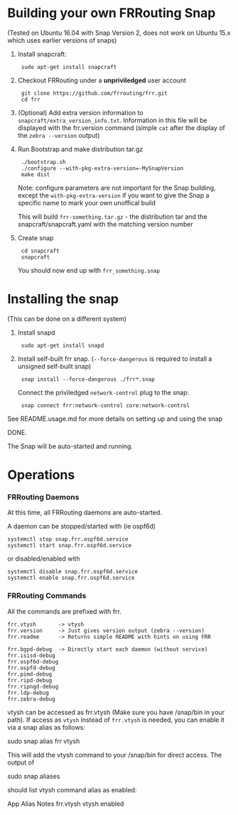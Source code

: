 Building your own FRRouting Snap
========================================
(Tested on Ubuntu 16.04 with Snap Version 2, does not work on Ubuntu 15.x
which uses earlier versions of snaps)

1. Install snapcraft:

        sudo apt-get install snapcraft
	
2. Checkout FRRouting under a **unpriviledged** user account

        git clone https://github.com/frrouting/frr.git
        cd frr

3. (Optional) Add extra version information to 
   `snapcraft/extra_version_info.txt`. Information in this file will
   be displayed with the frr.version command (simple `cat` after
   the display of the `zebra --version` output)

4. Run Bootstrap and make distribution tar.gz

        ./bootstrap.sh
        ./configure --with-pkg-extra-version=-MySnapVersion
        make dist
			
    Note: configure parameters are not important for the Snap building,
    except the `with-pkg-extra-version` if you want to give the Snap
    a specific name to mark your own unoffical build

    This will build `frr-something.tar.gz` - the distribution tar and 
    the snapcraft/snapcraft.yaml with the matching version number

5. Create snap

        cd snapcraft
        snapcraft

    You should now end up with `frr_something.snap`

Installing the snap 
===================
(This can be done on a different system)

1. Install snapd

        sudo apt-get install snapd

2. Install self-built frr snap. (`--force-dangerous` is required to
   install a unsigned self-built snap)

        snap install --force-dangerous ./frr*.snap

    Connect the priviledged `network-control` plug to the snap:

        snap connect frr:network-control core:network-control

See README.usage.md for more details on setting up and using the snap
        
DONE.

The Snap will be auto-started and running. 

Operations
==========

### FRRouting Daemons
At this time, all FRRouting daemons are auto-started.

A daemon can be stopped/started with (ie ospf6d)

    systemctl stop snap.frr.ospf6d.service
    systemctl start snap.frr.ospf6d.service

or disabled/enabled with

    systemctl disable snap.frr.ospf6d.service
    systemctl enable snap.frr.ospf6d.service

### FRRouting Commands
All the commands are prefixed with frr.

    frr.vtysh       -> vtysh
    frr.version     -> Just gives version output (zebra --version)
    frr.readme      -> Returns simple README with hints on using FRR

    frr.bgpd-debug  -> Directly start each daemon (without service)
    frr.isisd-debug
    frr.ospf6d-debug
    frr.ospfd-debug
    frr.pimd-debug
    frr.ripd-debug
    frr.ripngd-debug
    frr.ldp-debug
    frr.zebra-debug

vtysh can be accessed as frr.vtysh (Make sure you have /snap/bin in your
path). If access as `vtysh` instead of `frr.vtysh` is needed, you can enable it
via a snap alias as follows:

   sudo snap alias frr vtysh

This will add the vtysh command to your /snap/bin for direct access. The output of

   sudo snap aliases

should list vtysh command alias as enabled:

App          Alias    Notes
frr.vtysh    vtysh    enabled
